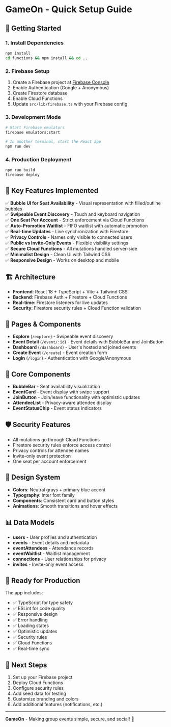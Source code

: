 # GameOn - Quick Setup Guide

## 🚀 Getting Started

### 1. Install Dependencies
```bash
npm install
cd functions && npm install && cd ..
```

### 2. Firebase Setup
1. Create a Firebase project at [Firebase Console](https://console.firebase.google.com/)
2. Enable Authentication (Google + Anonymous)
3. Create Firestore database
4. Enable Cloud Functions
5. Update `src/lib/firebase.ts` with your Firebase config

### 3. Development Mode
```bash
# Start Firebase emulators
firebase emulators:start

# In another terminal, start the React app
npm run dev
```

### 4. Production Deployment
```bash
npm run build
firebase deploy
```

## 🎯 Key Features Implemented

✅ **Bubble UI for Seat Availability** - Visual representation with filled/outline bubbles  
✅ **Swipeable Event Discovery** - Touch and keyboard navigation  
✅ **One Seat Per Account** - Strict enforcement via Cloud Functions  
✅ **Auto-Promotion Waitlist** - FIFO waitlist with automatic promotion  
✅ **Real-time Updates** - Live synchronization with Firestore  
✅ **Privacy Controls** - Names only visible to connected users  
✅ **Public vs Invite-Only Events** - Flexible visibility settings  
✅ **Secure Cloud Functions** - All mutations handled server-side  
✅ **Minimalist Design** - Clean UI with Tailwind CSS  
✅ **Responsive Design** - Works on desktop and mobile  

## 🏗 Architecture

- **Frontend**: React 18 + TypeScript + Vite + Tailwind CSS
- **Backend**: Firebase Auth + Firestore + Cloud Functions
- **Real-time**: Firestore listeners for live updates
- **Security**: Firestore security rules + Cloud Function validation

## 📱 Pages & Components

- **Explore** (`/explore`) - Swipeable event discovery
- **Event Detail** (`/event/:id`) - Event details with BubbleBar and JoinButton
- **Dashboard** (`/dashboard`) - User's hosted and joined events
- **Create Event** (`/create`) - Event creation form
- **Login** (`/login`) - Authentication with Google/Anonymous

## 🔧 Core Components

- **BubbleBar** - Seat availability visualization
- **EventCard** - Event display with swipe support
- **JoinButton** - Join/leave functionality with optimistic updates
- **AttendeeList** - Privacy-aware attendee display
- **EventStatusChip** - Event status indicators

## 🛡 Security Features

- All mutations go through Cloud Functions
- Firestore security rules enforce access control
- Privacy controls for attendee names
- Invite-only event protection
- One seat per account enforcement

## 🎨 Design System

- **Colors**: Neutral grays + primary blue accent
- **Typography**: Inter font family
- **Components**: Consistent card and button styles
- **Animations**: Smooth transitions and hover effects

## 📊 Data Models

- **users** - User profiles and authentication
- **events** - Event details and metadata
- **eventAttendees** - Attendance records
- **eventWaitlist** - Waitlist management
- **connections** - User relationships for privacy
- **invites** - Invite-only event access

## 🚀 Ready for Production

The app includes:
- ✅ TypeScript for type safety
- ✅ ESLint for code quality
- ✅ Responsive design
- ✅ Error handling
- ✅ Loading states
- ✅ Optimistic updates
- ✅ Security rules
- ✅ Cloud Functions
- ✅ Real-time sync

## 🎉 Next Steps

1. Set up your Firebase project
2. Deploy Cloud Functions
3. Configure security rules
4. Add seed data for testing
5. Customize branding and colors
6. Add additional features (notifications, etc.)

---

**GameOn** - Making group events simple, secure, and social! 🎉


